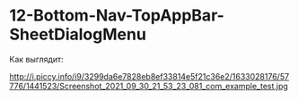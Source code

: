 # 12-Bottom-Nav-TopAppBar-SheetDialogMenu

Как выглядит:

http://i.piccy.info/i9/3299da6e7828eb8ef33814e5f21c36e2/1633028176/57776/1441523/Screenshot_2021_09_30_21_53_23_081_com_example_test.jpg
